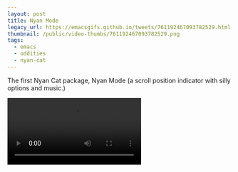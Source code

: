 ```yaml
---
layout: post
title: Nyan Mode
legacy_url: https://emacsgifs.github.io/tweets/761192467093782529.html
thumbnail: /public/video-thumbs/761192467093782529.png
tags:
  - emacs
  - oddities
  - nyan-cat
---
```


The first Nyan Cat package, Nyan Mode (a scroll position indicator with silly options and music.)

<video controls autoplay loop>
  <source src="/public/videos/761192467093782529.mp4" type="video/mp4">
    Sorry your browser does not support the video tag, maybe time to upgrade?
</video>
